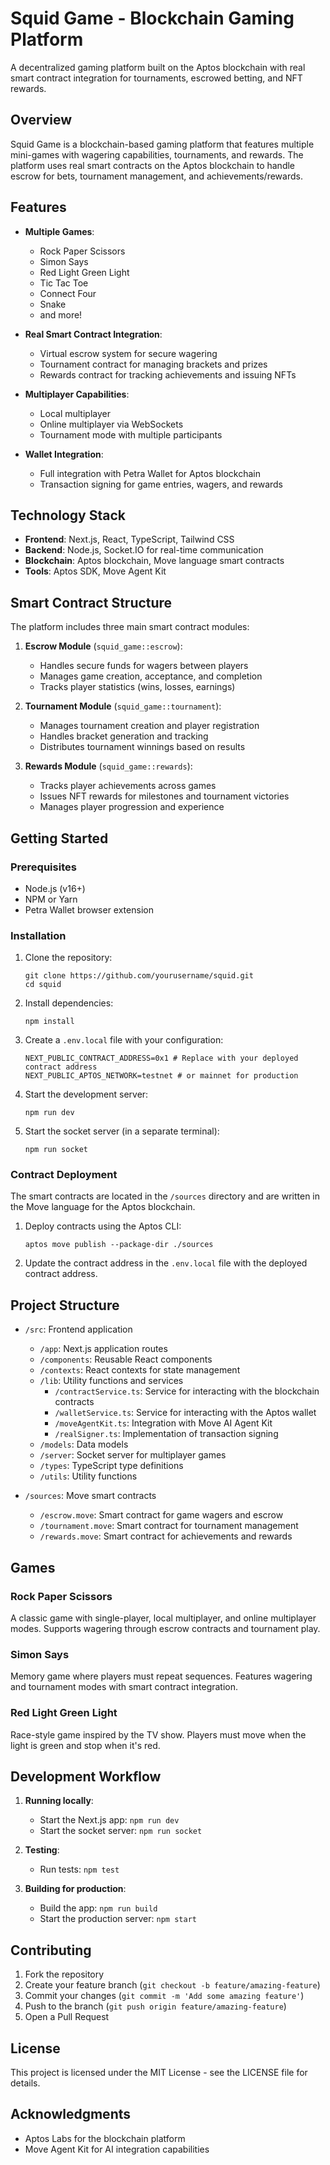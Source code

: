 # Squid Game - Blockchain Gaming Platform

A decentralized gaming platform built on the Aptos blockchain with real smart contract integration for tournaments, escrowed betting, and NFT rewards.

## Overview

Squid Game is a blockchain-based gaming platform that features multiple mini-games with wagering capabilities, tournaments, and rewards. The platform uses real smart contracts on the Aptos blockchain to handle escrow for bets, tournament management, and achievements/rewards.

## Features

- **Multiple Games**: 
  - Rock Paper Scissors
  - Simon Says
  - Red Light Green Light
  - Tic Tac Toe
  - Connect Four
  - Snake
  - and more!

- **Real Smart Contract Integration**:
  - Virtual escrow system for secure wagering
  - Tournament contract for managing brackets and prizes
  - Rewards contract for tracking achievements and issuing NFTs

- **Multiplayer Capabilities**:
  - Local multiplayer
  - Online multiplayer via WebSockets
  - Tournament mode with multiple participants

- **Wallet Integration**:
  - Full integration with Petra Wallet for Aptos blockchain
  - Transaction signing for game entries, wagers, and rewards

## Technology Stack

- **Frontend**: Next.js, React, TypeScript, Tailwind CSS
- **Backend**: Node.js, Socket.IO for real-time communication
- **Blockchain**: Aptos blockchain, Move language smart contracts
- **Tools**: Aptos SDK, Move Agent Kit

## Smart Contract Structure

The platform includes three main smart contract modules:

1. **Escrow Module** (`squid_game::escrow`):
   - Handles secure funds for wagers between players
   - Manages game creation, acceptance, and completion
   - Tracks player statistics (wins, losses, earnings)

2. **Tournament Module** (`squid_game::tournament`):
   - Manages tournament creation and player registration
   - Handles bracket generation and tracking
   - Distributes tournament winnings based on results

3. **Rewards Module** (`squid_game::rewards`):
   - Tracks player achievements across games
   - Issues NFT rewards for milestones and tournament victories
   - Manages player progression and experience

## Getting Started

### Prerequisites

- Node.js (v16+)
- NPM or Yarn
- Petra Wallet browser extension

### Installation

1. Clone the repository:
   ```
   git clone https://github.com/yourusername/squid.git
   cd squid
   ```

2. Install dependencies:
   ```
   npm install
   ```

3. Create a `.env.local` file with your configuration:
   ```
   NEXT_PUBLIC_CONTRACT_ADDRESS=0x1 # Replace with your deployed contract address
   NEXT_PUBLIC_APTOS_NETWORK=testnet # or mainnet for production
   ```

4. Start the development server:
   ```
   npm run dev
   ```

5. Start the socket server (in a separate terminal):
   ```
   npm run socket
   ```

### Contract Deployment

The smart contracts are located in the `/sources` directory and are written in the Move language for the Aptos blockchain.

1. Deploy contracts using the Aptos CLI:
   ```
   aptos move publish --package-dir ./sources
   ```

2. Update the contract address in the `.env.local` file with the deployed contract address.

## Project Structure

- `/src`: Frontend application
  - `/app`: Next.js application routes
  - `/components`: Reusable React components
  - `/contexts`: React contexts for state management
  - `/lib`: Utility functions and services
    - `/contractService.ts`: Service for interacting with the blockchain contracts
    - `/walletService.ts`: Service for interacting with the Aptos wallet
    - `/moveAgentKit.ts`: Integration with Move AI Agent Kit
    - `/realSigner.ts`: Implementation of transaction signing
  - `/models`: Data models
  - `/server`: Socket server for multiplayer games
  - `/types`: TypeScript type definitions
  - `/utils`: Utility functions

- `/sources`: Move smart contracts
  - `/escrow.move`: Smart contract for game wagers and escrow
  - `/tournament.move`: Smart contract for tournament management
  - `/rewards.move`: Smart contract for achievements and rewards

## Games

### Rock Paper Scissors
A classic game with single-player, local multiplayer, and online multiplayer modes. Supports wagering through escrow contracts and tournament play.

### Simon Says
Memory game where players must repeat sequences. Features wagering and tournament modes with smart contract integration.

### Red Light Green Light
Race-style game inspired by the TV show. Players must move when the light is green and stop when it's red.

## Development Workflow

1. **Running locally**:
   - Start the Next.js app: `npm run dev`
   - Start the socket server: `npm run socket`

2. **Testing**:
   - Run tests: `npm test`

3. **Building for production**:
   - Build the app: `npm run build`
   - Start the production server: `npm start`

## Contributing

1. Fork the repository
2. Create your feature branch (`git checkout -b feature/amazing-feature`)
3. Commit your changes (`git commit -m 'Add some amazing feature'`)
4. Push to the branch (`git push origin feature/amazing-feature`)
5. Open a Pull Request

## License

This project is licensed under the MIT License - see the LICENSE file for details.

## Acknowledgments

- Aptos Labs for the blockchain platform
- Move Agent Kit for AI integration capabilities
